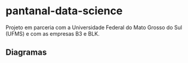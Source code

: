# pantanal-data-science

Projeto em parceria com a Universidade Federal do Mato Grosso do Sul (UFMS) e com as empresas B3 e BLK.

## Diagramas
